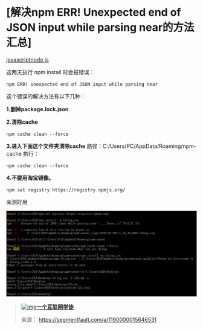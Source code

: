 <!--
author: thyme
date: 2020-04-09
title: 解决npmERR!
tags: 
category: 
status:  
summary: node.js
-->



# [解决npm ERR! Unexpected end of JSON input while parsing near的方法汇总]

[javascript](https://segmentfault.com/t/javascript)[node.js](https://segmentfault.com/t/node.js)



这两天执行 npm install 时会报错误：

```
npm ERR! Unexpected end of JSON input while parsing near
```

这个错误的解决方法有以下几种：

**1.删掉package.lock.json**

**2.清除cache**

```
npm cache clean --force
```

**3.进入下面这个文件夹清除cache**
路径：C:/Users/PC/AppData/Roaming/npm-cache
执行：

```
npm cache clean --force
```

**4.不要用淘宝镜像。**

```
npm set registry https://registry.npmjs.org/
```

亲测好用

![image-20200409200421864](image-20200409200421864.png)

> [![img](https://cdn.segmentfault.com/v-5e8d8dec/global/img/user-64.png)**一个互联网学徒**](https://segmentfault.com/u/yigehulianwangxuetu)
>
> 来源： https://segmentfault.com/a/1190000015646531 